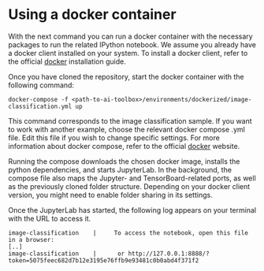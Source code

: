 <!--- Copyright 2020 Siemens AG -->
<!--- SPDX-License-Identifier: MIT -->

# Using a docker container

With the next command you can run a docker container with the necessary packages to run the related IPython notebook. We assume you already have a docker client installed on your system. To install a docker client, refer to the official [docker](https://www.docker.com/get-started) installation guide.

Once you have cloned the repository, start the docker container with the following command:  

```commandline
docker-compose -f <path-to-ai-toolbox>/environments/dockerized/image-classification.yml up
```

This command corresponds to the image classification sample. If you want to work with another example, choose the relevant docker compose .yml file. Edit this file if you wish to change specific settings. For more information about docker compose, refer to the official [docker](https://docs.docker.com/compose/gettingstarted/) website.

Running the compose downloads the chosen docker image, installs the python dependencies, and starts JupyterLab. In the background, the compose file also maps the Jupyter- and TensorBoard-related ports, as well as the previously cloned folder structure. Depending on your docker client version, you might need to enable folder sharing in its settings.

Once the JupyterLab has started, the following log appears on your terminal with the URL to access it.
```commandline
image-classification    |     To access the notebook, open this file in a browser:
[..]
image-classification    |      or http://127.0.0.1:8888/?token=5075feec682d7b12e3195e76ffb9e93481c0b0abd4f371f2
```
